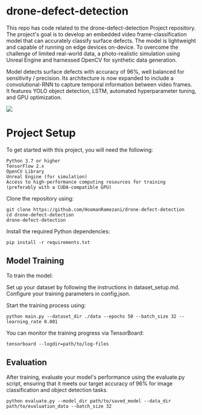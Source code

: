 # drone-defect-detection
This repo has code related to the drone-defect-detection Project repository. The project's goal is to develop an embedded video frame-classification model that can accurately classify surface defects. The model is lightweight and capable of running on edge devices on-device. To overcome the challenge of limited real-world data, a photo-realistic simulation using Unreal Engine and harnessed OpenCV for synthetic data generation. 

Model detects surface defects with accuracy of 96%, well balanced for sensitivity / precision. Its architecture is now expanded to include a convolutional-RNN to capture temporal information between video frames. It features YOLO object detection, LSTM, automated hyperparameter tuning, and GPU optimization.

![](/imgs/abr.png)


# Project Setup
To get started with this project, you will need the following:
```
Python 3.7 or higher
TensorFlow 2.x
OpenCV Library
Unreal Engine (for simulation)
Access to high-performance computing resources for training (preferably with a CUDA-compatible GPU)
```

Clone the repository using:
```
git clone https://github.com/HoomanRamezani/drone-defect-detection
cd drone-defect-detection
drone-defect-detection
```

Install the required Python dependencies:
```
pip install -r requirements.txt
```
## Model Training
To train the model:

Set up your dataset by following the instructions in dataset_setup.md.
Configure your training parameters in config.json.

Start the training process using:
```
python main.py --dataset_dir ./data --epochs 50 --batch_size 32 --learning_rate 0.001
```

You can monitor the training progress via TensorBoard:
```
tensorboard --logdir=path/to/log-files
```

## Evaluation
After training, evaluate your model's performance using the evaluate.py script, ensuring that it meets our target accuracy of 96% for image classification and object detection tasks.
```
python evaluate.py --model_dir path/to/saved_model --data_dir path/to/evaluation_data --batch_size 32
```

